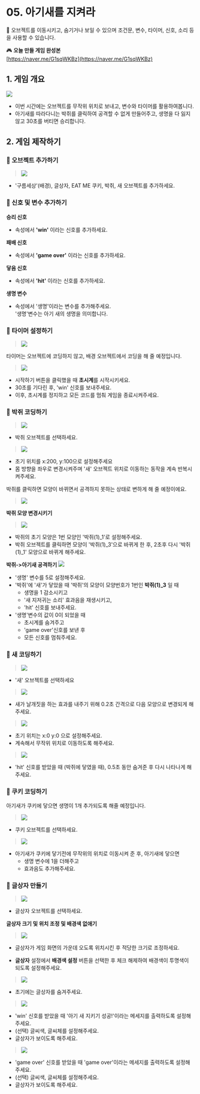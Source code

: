  # 05. 아기새를 지켜라 

🚩 오브젝트를 이동시키고, 숨기거나 보일 수 있으며 조건문, 변수, 타이머, 신호, 소리 등을 사용할 수 있습니다.

🎮  **오늘 만들 게임 완성본**   
[https://naver.me/G1sqWKBz](https://naver.me/G1sqWKBz) 

## 1. 게임 개요
![](img/05_아기새를지켜라/5_13.png)
- 이번 시간에는 오브젝트를 무작위 위치로 보내고, 변수와 타이머를 활용하여봅니다. 
- 아기새를 따라다니는 박쥐를 클릭하여 공격할 수 없게 만들어주고, 생명을 다 잃지 않고 30초를 버티면 승리합니다.


## 2. 게임 제작하기

### 🧩 오브젝트 추가하기
> ![](img/05_아기새를지켜라/5_14.png)
- '구름세상'(배경), 글상자, EAT ME 쿠키, 박쥐, 새 오브젝트를 추가하세요.


### 🧩 신호 및 변수 추가하기 
**승리 신호** 
- 속성에서 **'win'** 이라는 신호를 추가하세요. 

**패배 신호**
- 속성에서 **'game over'** 이라는 신호를 추가하세요. 

**닿음 신호**
- 속성에서 **'hit'** 이라는 신호를 추가하세요. 

  
**생명 변수**
- 속성에서 '생명'이라는 변수를 추가해주세요.   
'생명'변수는 아기 새의 생명을 의미합니다.


### 🧩 타이머 설정하기

> ![](img/05_아기새를지켜라/5_15.png)
> 
타이머는 오브젝트에 코딩하지 않고, 배경 오브젝트에서 코딩을 해 줄 예정입니다.




> ![](img/05_아기새를지켜라/5_16.png)
- 시작하기 버튼을 클릭했을 때 **초시계**를 시작시키세요. 
- 30초를 기다린 후, 'win' 신호를 보내주세요. 
- 이후, 초시계를 정지하고 모든 코드를 멈춰 게임을 종료시켜주세요. 



### 🧩 박쥐 코딩하기


> ![](img/05_아기새를지켜라/5_박쥐.png)
- 박쥐 오브젝트를 선택하세요. 

> ![](img/05_아기새를지켜라/5_18.png)
- 초기 위치를 x:200, y:100으로 설정해주세요
- 몸 방향을 좌우로 변경시켜주며 '새' 오브젝트 위치로 이동하는 동작을 계속 반복시켜주세요. 
  
박쥐를 클릭하면 모양이 바뀌면서 공격하지 못하는 상태로 변하게 해 줄 예정이에요.

> ![](img/05_아기새를지켜라/5_29.png)



**박쥐 모양 변경시키기**

> ![](img/05_아기새를지켜라/5_19.png)
- 박쥐의 초기 모양은 1번 모양인 '박쥐(1)_1'로 설정해주세요. 
- 박쥐 오브젝트를 클릭하면 모양이 '박쥐(1)_3'으로 바뀌게 한 후, 2초후 다시 '박쥐(1)_1' 모양으로 바뀌게 해주세요. 
  
**박쥐->아기새 공격하기**
![](img/05_아기새를지켜라/5_20.png)
- '생명' 변수를 5로 설정해주세요. 
- '박쥐'에 '새'가 닿았을 때 '박쥐'의 모양이 모양번호가 1번인 **박쥐(1)_3** 일 때
  - 생명을 1 감소시키고 
  - '새 지저귀는 소리' 효과음을 재생시키고, 
  - 'hit' 신호를 보내주세요. 
- '생명'변수의 값이 0이 되었을 때
  - 초시계를 숨겨주고 
  - 'game over'신호를 보낸 후
  - 모든 신호를 멈춰주세요. 
  

### 🧩 새 코딩하기
> ![](img/05_아기새를지켜라/5_새.png)
- '새' 오브젝트를 선택하세요

> ![](img/05_아기새를지켜라/5_24.png)
- 새가 날개짓을 하는 효과를 내주기 위해 0.2초 간격으로 다음 모양으로 변경되게 해주세요. 

> ![](img/05_아기새를지켜라/5_25.png)
- 초기 위치는 x:0 y:0 으로 설정해주세요. 
- 계속해서 무작위 위치로 이동하도록 해주세요. 

> ![](img/05_아기새를지켜라/5_26.png)
- 'hit' 신호를 받았을 때 (박쥐에 닿였을 때), 0.5초 동안 숨겨준 후 다시 나타나게 해주세요. 


### 🧩 쿠키 코딩하기
아기새가 쿠키에 닿으면 생명이 1개 추가되도록 해줄 예정입니다.

> ![](img/05_아기새를지켜라/5_쿠키.png)
- 쿠키 오브젝트를 선택하세요. 

> ![](img/05_아기새를지켜라/5_27.png)
- 아기새가 쿠키에 닿기전에 무작위의 위치로 이동시켜 준 후, 아기새에 닿으면 
  - 생명 변수에 1을 더해주고
  - 효과음도 추가해주세요. 


### 🧩 글상자 만들기 

> ![](img/05_아기새를지켜라/5_글상자.png)
- 글상자 오브젝트를 선택하세요.
  
**글상자 크기 및 위치 조정 및 배경색 없애기** 

> ![](img/05_아기새를지켜라/5_28.png)
- 글상자가 게임 화면의 가운데 오도록 위치시킨 후 적당한 크기로 조정하세요. 
    
- **글상자** 설정에서 **배경색 설정** 버튼을 선택한 후 체크 해제하여 배경색이 투명색이 되도록 설정해주세요. 




> ![](img/05_아기새를지켜라/5_21.png)
- 초기에는 글상자를 숨겨주세요. 

> ![](img/05_아기새를지켜라/5_22.png)
- 'win' 신호를 받았을 때 '아기 새 지키기 성공!'이라는 메세지를 출력하도록 설정해주세요.
- (선택) 글씨색, 글씨체를 설정해주세요. 
- 글상자가 보이도록 해주세요. 

> ![](img/05_아기새를지켜라/5_23.png)
- 'game over' 신호를 받았을 때 'game over'이라는 메세지를 출력하도록 설정해주세요.
- (선택) 글씨색, 글씨체를 설정해주세요. 
- 글상자가 보이도록 해주세요. 